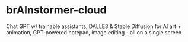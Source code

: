 # brAInstormer-cloud
Chat GPT w/ trainable assistants, DALLE3 &amp; Stable Diffusion for AI art + animation, GPT-powered notepad, image editing - all on a single screen.
